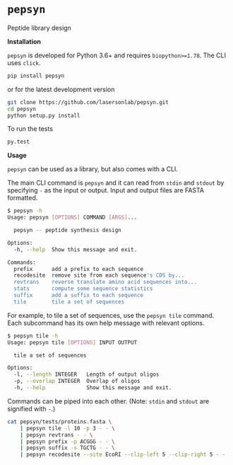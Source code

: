 # `pepsyn`
Peptide library design


**Installation**

`pepsyn` is developed for Python 3.6+ and requires `biopython>=1.78`.  The CLI uses `click`.

```bash
pip install pepsyn
```

or for the latest development version

```bash
git clone https://github.com/lasersonlab/pepsyn.git
cd pepsyn
python setup.py install
```

To run the tests

```bash
py.test
```

**Usage**

`pepsyn` can be used as a library, but also comes with a CLI.

The main CLI command is `pepsyn` and it can read from `stdin` and `stdout` by
specifying `-` as the input or output.  Input and output files are FASTA
formatted.

```bash
$ pepsyn -h
Usage: pepsyn [OPTIONS] COMMAND [ARGS]...

  pepsyn -- peptide synthesis design

Options:
  -h, --help  Show this message and exit.

Commands:
  prefix      add a prefix to each sequence
  recodesite  remove site from each sequence's CDS by...
  revtrans    reverse translate amino acid sequences into...
  stats       compute some sequence statistics
  suffix      add a suffix to each sequence
  tile        tile a set of sequences

```

For example, to tile a set of sequences, use the `pepsyn tile` command.  Each
subcommand has its own help message with relevant options.

```bash
$ pepsyn tile -h
Usage: pepsyn tile [OPTIONS] INPUT OUTPUT

  tile a set of sequences

Options:
  -l, --length INTEGER   Length of output oligos
  -p, --overlap INTEGER  Overlap of oligos
  -h, --help             Show this message and exit.
```

Commands can be piped into each other.  (Note: `stdin` and `stdout` are
signified with `-`.)

```bash
cat pepsyn/tests/proteins.fasta \
    | pepsyn tile -l 10 -p 3 - - \
    | pepsyn revtrans - - \
    | pepsyn prefix -p ACGGG - - \
    | pepsyn suffix -s TGCTG - - \
    | pepsyn recodesite --site EcoRI --clip-left 5 --clip-right 5 - -
```
